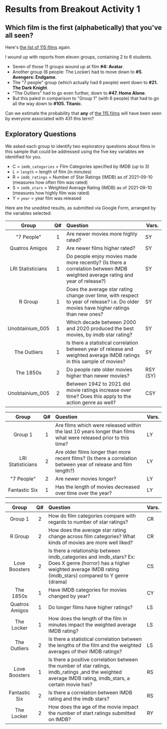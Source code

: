 # Results from Breakout Activity 1

## Which film is the first (alphabetically) that you've all seen?

Here's [the list of 115 films](https://github.com/THOMASELOVE/431-2021/blob/main/classes/movies/movies_list.md) again. 

I wound up with reports from eleven groups, containing 2 to 6 students.

- Seven of those 11 groups wound up at film **#4: Avatar**.
- Another group (6 people: The Locker) had to move down to **#5. Avengers: Endgame**.
- The "7 people" group (which actually had 6 people) went down to **#21. The Dark Knight**.
- "The Outliers" had to go even further, down to **#47. Home Alone**.
- But this paled in comparison to "Group 1" (with 6 people) that had to go all the way down to **#105. Titanic**.

Can we estimate the probability that **any** of [the 115 films](https://github.com/THOMASELOVE/431-2021/blob/main/classes/movies/movies_list.md) will have been seen by everyone associated with 431 this term?

## Exploratory Questions

We asked each group to identify two exploratory questions about films in this sample that could be addressed using the five key variables we identified for you.

- C = `imdb_categories` = Film Categories specified by IMDB (up to 3)
- L = `length` = length of film (in minutes)
- R = `imdb_ratings` = Number of Star Ratings (IMDB) as of 2021-09-10 (measures how often film was rated)
- S = `imdb_stars` = Weighted Average Rating (IMDB) as of 2021-09-10 (measures how highly film was rated)
- Y = `year` = year film was released

Here are the unedited results, as submitted via Google Form, arranged by the variables selected:

Group | Q# | Question | Vars.
:----: | :---: | :----------------- | ----
"7 People" | 1 | Are newer movies more highly rated? | SY
Quatros Amigos | 2 | Are newer films higher rated? | SY
LRI Statisticians | 1 | Do people enjoy movies made more recently? (Is there a correlation between IMDB weighted average rating and year of release?) | SY
R Group | 1 | Does the average star rating change over time, with respect to year of release? i.e. Do older movies have higher ratings than new ones? | SY
Unobtainium_005 | 1 | Which decade between 2000 and 2020 produced the best movies, by imdb star rating? | SY
The Outliers | 1 | Is there a statistical correlation between year of release and weighted average IMDB ratings in this sample of movies? | SY
The 1850s | 2 | Do people rate older movies higher than newer movies? | RSY (SY)
Unobtainium_005 | 2 | Between 1942 to 2021 did movie ratings increase over time? Does this apply to the action genre as well? | CSY

Group | Q# | Question | Vars.
:----: | :---: | :----------------- | ----
Group 1 | 1 | Are films which were released within the last 10 years longer than films what were released prior to this time? | LY
LRI Statisticians | 2 | Are older films longer than more recent films? (Is there a correlation between year of release and film length?) | LY
"7 People" | 2 | Are newer movies longer? | LY
Fantastic Six | 1 | Has the length of movies decreased over time over the year? | LY

Group | Q# | Question | Vars.
:----: | :---: | :----------------- | ----
Group 1 | 2 | How do film categories compare with regards to number of star ratings? | CR
R Group | 2 | How does the average star rating change across film categories? What kinds of movies are more well liked? | CR
Love Boosters | 2 | Is there a relationship between imdb_categories and imdb_stars? Ex: Does X genre (horror) has a higher weighted average IMDB rating (imdb_stars) compared to Y genre (drama) | CS
The 1850s | 1 | Have IMDB categories for movies changed by year? | CY
Quatros Amigos | 1 | Do longer films have higher ratings? | LS
The Locker | 1 | How does the length of the film in minutes impact the weighted average IMDB rating? | LS
The Outliers | 2 | Is there a statistical correlation between the lengths of the film and the weighted averages of their IMDB ratings? | LS
Love Boosters | 1 | Is there a positive correlation between the number of star ratings, imdb_ratings ,and the weighted average IMDB rating, imdb_stars,  a certain movie has? | RS
Fantastic Six | 2 | Is there a correlation between IMDB rating and the imdb stars? | RS
The Locker | 2 | How does the age of the movie impact the number of start ratings submitted on IMDB? | RY
